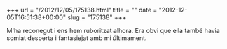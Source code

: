 +++
url = "/2012/12/05/175138.html"
title = ""
date = "2012-12-05T16:51:38+00:00"
slug = "175138"
+++

<p>M'ha reconegut i ens hem ruboritzat alhora. Era obvi que ella també havia somiat desperta i fantasiejat amb mi últimament.</p>
